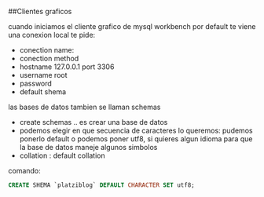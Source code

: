 ##Clientes graficos

cuando iniciamos el cliente grafico de mysql workbench por default te viene una conexion local
te pide:

- conection name:
- conection method
- hostname 127.0.0.1 port 3306
- username root
- password
- default shema

las bases de datos tambien se llaman schemas

- create schemas .. es crear una base de datos
- podemos elegir en que secuencia de caracteres lo queremos: pudemos ponerlo default o podemos poner utf8, si quieres algun idioma para que la base de datos maneje algunos simbolos
- collation : default collation

comando:

```sql
CREATE SHEMA `platziblog` DEFAULT CHARACTER SET utf8;
```
